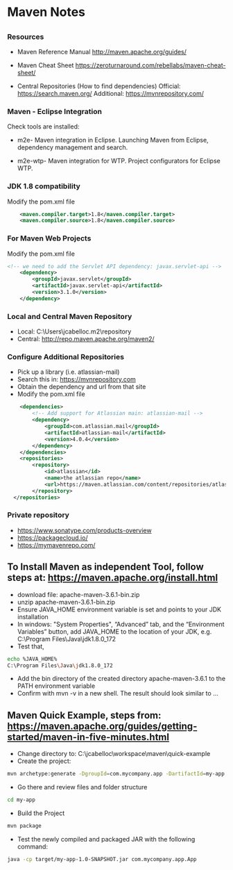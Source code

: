# Maven Notes

## 


### Resources
* Maven Reference Manual
http://maven.apache.org/guides/

* Maven Cheat Sheet
https://zeroturnaround.com/rebellabs/maven-cheat-sheet/

* Central Repositories (How to find dependencies)
Official: https://search.maven.org/ 
Additional: https://mvnrepository.com/


### Maven - Eclipse Integration
Check tools are installed:

* m2e- Maven integration in Eclipse. Launching Maven from Eclipse, dependency management and search.

* m2e-wtp- Maven integration for WTP. Project configurators for Eclipse WTP.

### JDK 1.8 compatibility

Modify the pom.xml file
```xml
    <maven.compiler.target>1.8</maven.compiler.target>
    <maven.compiler.source>1.8</maven.compiler.source>
```

### For Maven Web Projects
Modify the pom.xml file
```xml
<!-- we need to add the Servlet API dependency: javax.servlet-api -->
  	<dependency>
	    <groupId>javax.servlet</groupId>
	    <artifactId>javax.servlet-api</artifactId>
	    <version>3.1.0</version>
	</dependency>
```

### Local and Central Maven Repository
* Local: C:\Users\jcabelloc\.m2\repository
* Central: http://repo.maven.apache.org/maven2/


### Configure Additional Repositories

* Pick up a library (i.e. atlassian-mail)
* Search this in: https://mvnrepository.com
* Obtain the dependency and url from that site
* Modify the pom.xml file
```xml
    <dependencies>
        <!-- Add support for Atlassian main: atlassian-mail -->
        <dependency>
            <groupId>com.atlassian.mail</groupId>
            <artifactId>atlassian-mail</artifactId>
            <version>4.0.4</version>
        </dependency>
    </dependencies>
    <repositories>
        <repository>
            <id>atlassian</id>
            <name>the atlassian repo</name>
            <url>https://maven.atlassian.com/content/repositories/atlassian-public/</url>
        </repository>
  </repositories>
```

### Private repository
* https://www.sonatype.com/products-overview
* https://packagecloud.io/
* https://mymavenrepo.com/



## To Install Maven as independent Tool, follow steps at: https://maven.apache.org/install.html

* download file: apache-maven-3.6.1-bin.zip
* unzip apache-maven-3.6.1-bin.zip
* Ensure JAVA_HOME environment variable is set and points to your JDK installation
* In windows: "System Properties", “Advanced” tab, and the “Environment Variables” button, add JAVA_HOME to the location of your JDK, e.g. C:\Program Files\Java\jdk1.8.0_172
* Test that, 
```bash
echo %JAVA_HOME%
C:\Program Files\Java\jdk1.8.0_172
```

* Add the bin directory of the created directory apache-maven-3.6.1 to the PATH environment variable
* Confirm with mvn -v in a new shell. The result should look similar to ...


## Maven Quick Example, steps from: https://maven.apache.org/guides/getting-started/maven-in-five-minutes.html
* Change directory to: C:\jcabelloc\workspace\maven\quick-example
* Create the project:
```bash
mvn archetype:generate -DgroupId=com.mycompany.app -DartifactId=my-app -DarchetypeArtifactId=maven-archetype-quickstart -DinteractiveMode=false
```
* Go there and review files and folder structure
```bash
cd my-app
```

* Build the Project
```bash
mvn package
```

* Test the newly compiled and packaged JAR with the following command:
```bash
java -cp target/my-app-1.0-SNAPSHOT.jar com.mycompany.app.App
```

